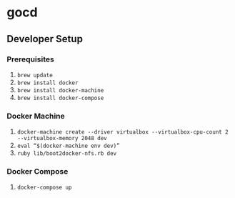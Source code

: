 # gocd

## Developer Setup

### Prerequisites

1. `brew update`
2. `brew install docker`
3. `brew install docker-machine`
4. `brew install docker-compose`

### Docker Machine

1. `docker-machine create --driver virtualbox --virtualbox-cpu-count 2 --virtualbox-memory 2048 dev`
2. `eval “$(docker-machine env dev)”`
3. `ruby lib/boot2docker-nfs.rb dev`

### Docker Compose

1. `docker-compose up`

